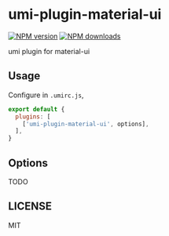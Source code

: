 # umi-plugin-material-ui

[![NPM version](https://img.shields.io/npm/v/umi-plugin-material-ui.svg?style=flat)](https://npmjs.org/package/umi-plugin-material-ui)
[![NPM downloads](http://img.shields.io/npm/dm/umi-plugin-material-ui.svg?style=flat)](https://npmjs.org/package/umi-plugin-material-ui)

umi plugin for material-ui

## Usage

Configure in `.umirc.js`,

```js
export default {
  plugins: [
    ['umi-plugin-material-ui', options],
  ],
}
```

## Options

TODO

## LICENSE

MIT
